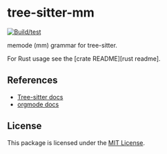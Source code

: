 # tree-sitter-mm

[![Build/test](https://github.com/ali7line/tree-sitter-mm/actions/workflows/ci.yml/badge.svg)](https://github.com/ali7line/tree-sitter-mm/actions/workflows/ci.yml)

memode (mm) grammar for tree-sitter.

For Rust usage see the [crate README][rust readme].

## References

- [Tree-sitter docs][tree-sitter docs]
- [orgmode docs][orgmode docs]

## License

This package is licensed under the [MIT License][license].

[tree-sitter docs]: http://tree-sitter.github.io/tree-sitter/
[orgmode docs]: https://orgmode.org/org.html
[license]: /LICENSE
